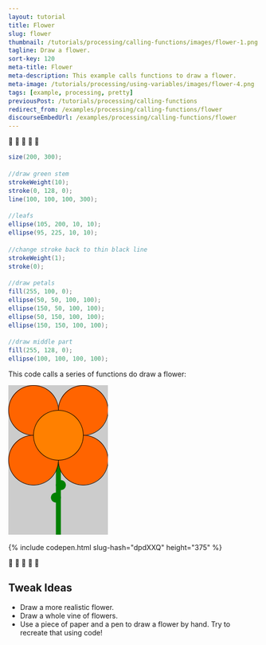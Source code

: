 ```yaml
---
layout: tutorial
title: Flower
slug: flower
thumbnail: /tutorials/processing/calling-functions/images/flower-1.png
tagline: Draw a flower.
sort-key: 120
meta-title: Flower
meta-description: This example calls functions to draw a flower.
meta-image: /tutorials/processing/using-variables/images/flower-4.png
tags: [example, processing, pretty]
previousPost: /tutorials/processing/calling-functions
redirect_from: /examples/processing/calling-functions/flower
discourseEmbedUrl: /examples/processing/calling-functions/flower
---
```


:sunflower: :hibiscus: :tulip: :bouquet: :cherry_blossom:

```java
size(200, 300);

//draw green stem
strokeWeight(10);
stroke(0, 128, 0);
line(100, 100, 100, 300);

//leafs
ellipse(105, 200, 10, 10);
ellipse(95, 225, 10, 10);

//change stroke back to thin black line
strokeWeight(1);
stroke(0);

//draw petals
fill(255, 100, 0);
ellipse(50, 50, 100, 100);
ellipse(150, 50, 100, 100);
ellipse(50, 150, 100, 100);
ellipse(150, 150, 100, 100);

//draw middle part
fill(255, 128, 0);
ellipse(100, 100, 100, 100);
```

This code calls a series of functions do draw a flower:

![flower](/tutorials/processing/calling-functions/images/flower-2.png)

{% include codepen.html slug-hash="dpdXXQ" height="375" %}

:sunflower: :hibiscus: :tulip: :bouquet: :cherry_blossom:

## Tweak Ideas

- Draw a more realistic flower.
- Draw a whole vine of flowers.
- Use a piece of paper and a pen to draw a flower by hand. Try to recreate that using code!
